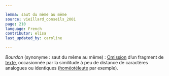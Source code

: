 ```yaml
---

lemma: saut du même au même
source: vieillard_conseils_2001
page: 210
language: French
contributor: elisa
last_updated_by: caroline

---
```


_Bourdon_ (synonyme : saut du même au même) : [Omission](omission.html) d’un fragment de [texte](text.html), occasionnée par la similitude à peu de distance de caractères analogues ou identiques ([homéotéleute](homoeoteleuton.html) par exemple).
